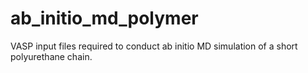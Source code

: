 # ab_initio_md_polymer
VASP input files required to conduct ab initio MD simulation of a short polyurethane chain.
